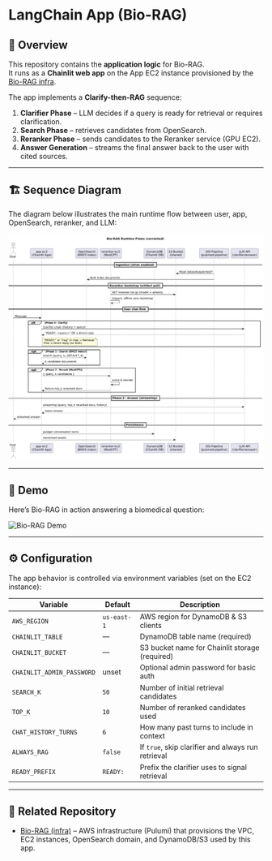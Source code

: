 # LangChain App (Bio-RAG)

## 📘 Overview

This repository contains the **application logic** for Bio-RAG.  
It runs as a **Chainlit web app** on the App EC2 instance provisioned by the [Bio-RAG infra](../).

The app implements a **Clarify-then-RAG** sequence:

1. **Clarifier Phase** – LLM decides if a query is ready for retrieval or requires clarification.
2. **Search Phase** – retrieves candidates from OpenSearch.
3. **Reranker Phase** – sends candidates to the Reranker service (GPU EC2).
4. **Answer Generation** – streams the final answer back to the user with cited sources.

---

## 🏗 Sequence Diagram

The diagram below illustrates the main runtime flow between user, app, OpenSearch, reranker, and LLM:

![LangChain App Sequence](./docs/sequence.png)

---

## 🎥 Demo

Here’s Bio-RAG in action answering a biomedical question:

![Bio-RAG Demo](./docs/demo.gif)

---

## ⚙️ Configuration

The app behavior is controlled via environment variables (set on the EC2 instance):

| Variable                  | Default     | Description                                        |
| ------------------------- | ----------- | -------------------------------------------------- |
| `AWS_REGION`              | `us-east-1` | AWS region for DynamoDB & S3 clients               |
| `CHAINLIT_TABLE`          | —           | DynamoDB table name (required)                     |
| `CHAINLIT_BUCKET`         | —           | S3 bucket name for Chainlit storage (required)     |
| `CHAINLIT_ADMIN_PASSWORD` | unset       | Optional admin password for basic auth             |
| `SEARCH_K`                | `50`        | Number of initial retrieval candidates             |
| `TOP_K`                   | `10`        | Number of reranked candidates used                 |
| `CHAT_HISTORY_TURNS`      | `6`         | How many past turns to include in context          |
| `ALWAYS_RAG`              | `false`     | If `true`, skip clarifier and always run retrieval |
| `READY_PREFIX`            | `READY:`    | Prefix the clarifier uses to signal retrieval      |

---

## 🔗 Related Repository

- [Bio-RAG (infra)](https://github.com/wnkinc/Bio-RAG?tab=readme-ov-file) – AWS infrastructure (Pulumi) that provisions the VPC, EC2 instances, OpenSearch domain, and DynamoDB/S3 used by this app.
